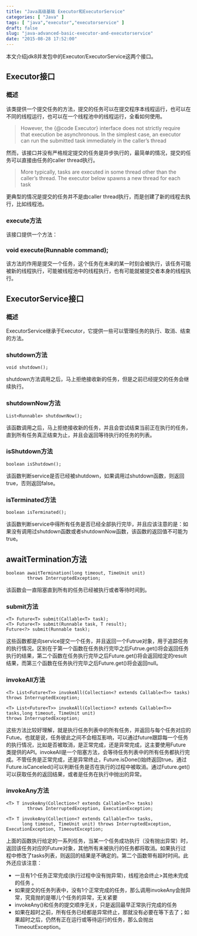 ```yaml
---
title: "Java高级基础 Executor和ExecutorService"
categories: [ "Java" ]
tags: [ "java","executor","executorservice" ]
draft: false
slug: "java-advanced-basic-executor-and-executorservice"
date: "2015-08-28 17:52:00"
---
```


本文介绍jdk8并发包中的Executor/ExecutorService这两个接口。

## Executor接口

### 概述

该类提供一个提交任务的方法，提交的任务可以在提交程序本线程运行，也可以在不同的线程运行，也可以在一个线程池中的线程运行，全看如何使用。

> However, the {@code Executor} interface does not strictly require that
> execution be asynchronous. In the simplest case, an executor can run
> the submitted task immediately in the caller’s thread

然而，该接口并没有严格规定提交的任务是异步执行的，最简单的情况，提交的任务可以直接由任务的caller thread执行。

> More typically, tasks are executed in some thread other than the
> caller’s thread. The executor below spawns a new thread for each task


<!--more-->


更典型的情况是提交的任务并不是由caller thread执行，而是创建了新的线程去执行，比如线程池。

### execute方法

该接口提供一个方法：

### void execute(Runnable command);

该方法的作用是提交一个任务，这个任务在未来的某一时刻会被执行，该任务可能被新的线程执行，可能被线程池中的线程执行，也有可能就被提交者本身的线程执行。

## ExecutorService接口

### 概述

ExecutorService继承于Executor，它提供一些可以管理任务的执行、取消、结束的方法。

### shutdown方法

    void shutdown();

shutdown方法调用之后，马上拒绝接收新的任务，但是之前已经提交的任务会继续执行。

### shutdownNow方法

    List<Runnable> shutdownNow();

该函数调用之后，马上拒绝接收新的任务，并且会尝试结束当前正在执行的任务，直到所有任务真正结束为止，并且会返回等待执行的任务的列表。

### isShutdown方法

    boolean isShutdown();

该函数判断service是否已经被shutdown，如果调用过shutdown函数，则返回true，否则返回false。

### isTerminated方法

    boolean isTerminated();

该函数判断service中得所有任务是否已经全部执行完毕，并且应该注意的是：如果没有调用过shutdown函数或者shutdownNow函数，该函数的返回值不可能为true。

## awaitTermination方法

    boolean awaitTermination(long timeout, TimeUnit unit)
            throws InterruptedException;

该函数会一直阻塞直到所有的任务已经被执行或者等待时间到。

### submit方法

    <T> Future<T> submit(Callable<T> task);
    <T> Future<T> submit(Runnable task, T result);
    Future<?> submit(Runnable task);

这些函数都是向service提交一个任务，并且返回一个Futrue对象，用于追踪任务的执行情况。区别在于第一个函数在任务执行完毕之后Futrue.get()将会返回任务执行的结果，第二个函数在任务执行完毕之后Future.get()将会返回给定的result结果，而第三个函数在任务执行完毕之后Future.get()将会返回null。

### invokeAll方法

    <T> List<Future<T>> invokeAll(Collection<? extends Callable<T>> tasks) throws InterruptedException;
    
    <T> List<Future<T>> invokeAll(Collection<? extends Callable<T>> tasks,long timeout, TimeUnit unit)
    throws InterruptedException;

这些方法比较好理解，就是执行任务列表中的所有任务，并返回与每个任务对应的Futue。也就是说，任务彼此之间不会相互影响，可以通过future跟踪每一个任务的执行情况，比如是否被取消，是正常完成，还是异常完成，这主要使用Future类提供的API。invokeAll是一个阻塞方法，会等待任务列表中的所有任务都执行完成。不管任务是正常完成，还是异常终止，Future.isDone()始终返回true。通过
Future.isCanceled()可以判断任务是否在执行的过程中被取消。通过Future.get()可以获取任务的返回结果，或者是任务在执行中抛出的异常。

### invokeAny方法

    <T> T invokeAny(Collection<? extends Callable<T>> tasks)
            throws InterruptedException, ExecutionException;
    
    <T> T invokeAny(Collection<? extends Callable<T>> tasks,
          long timeout, TimeUnit unit) throws InterruptedException, ExecutionException, TimeoutException;

上面的函数执行给定的一系列任务，当某一个任务成功执行（没有抛出异常）时，返回该任务对应的Future对象，其他所有未被执行的任务都将取消。如果执行过程中修改了tasks列表，则返回的结果是不确定的。第二个函数带有超时时间。此外还应该注意：

- 一旦有1个任务正常完成(执行过程中没有抛异常)，线程池会终止>其他未完成的任务 。
- 如果提交的任务列表中，没有1个正常完成的任务，那么调用invokeAny会抛异常，究竟抛的是哪儿个任务的异常，无关紧要
- invokeAny()和任务的提交顺序无关，只是返回最早正常执行完成的任务
- 如果在超时之前，所有任务已经都是异常终止，那就没有必要在等下去了；如果超时之后，仍然有正在运行或等待运行的任务，那么会抛出TimeoutException。

